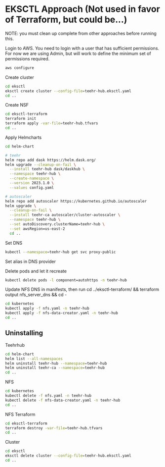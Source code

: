 
# EKSCTL Approach (Not used in favor of Terraform, but could be...)
NOTE: you must clean up complete from other approaches before running this.

Login to AWS.  You need to login with a user that has sufficient permissions.
For now we are using Admin, but will work to define the minimum set of permissions required.
```bash
aws configure
```

Create cluster
```bash
cd eksctl
eksctl create cluster --config-file=teehr-hub.eksctl.yaml
cd ..
```

Create NSF
```bash
cd eksctl-terraform
terraform init
terraform apply -var-file=teehr-hub.tfvars
cd ..
```

Apply Helmcharts
```bash
cd helm-chart

# teehr
helm repo add dask https://helm.dask.org/
helm upgrade --cleanup-on-fail \
  --install teehr-hub dask/daskhub \
  --namespace teehr-hub \
  --create-namespace \
  --version 2023.1.0 \
  --values config.yaml

# autoscaler
helm repo add autoscaler https://kubernetes.github.io/autoscaler
helm upgrade \
  --cleanup-on-fail \
  --install teehr-ca autoscaler/cluster-autoscaler \
  --namespace teehr-hub \
  --set autoDiscovery.clusterName=teehr-hub \
  --set awsRegion=us-east-2
  cd ..
```

Set DNS
```bash
kubectl --namespace=teehr-hub get svc proxy-public
```
Set alias in DNS provider


Delete pods and let it recreate
```bash
kubectl delete pods -l component=autohttps -n teehr-hub
```

Update NFS DNS in manifests, then run
cd ../eksctl-terraform/ && terraform output nfs_server_dns && cd -
```bash
cd kubernetes
kubectl apply -f nfs.yaml -n teehr-hub
kubectl apply -f nfs-data-creator.yaml -n teehr-hub
cd ..
```

## Uninstalling
Teehrhub
```bash
cd helm-chart
helm list --all-namespaces
helm uninstall teehr-hub --namespace=teehr-hub
helm uninstall teehr-ca --namespace=teehr-hub
cd ..
```

NFS
```bash
cd kubernetes
kubectl delete -f nfs.yaml -n teehr-hub
kubectl delete -f nfs-data-creator.yaml -n teehr-hub
cd ..
```

NFS Terraform
```bash
cd eksctl-terraform
terraform destroy -var-file=teehr-hub.tfvars
cd ..
```

Cluster
```bash
cd eksctl
eksctl delete cluster --config-file=teehr-hub.eksctl.yaml
cd ..
```
